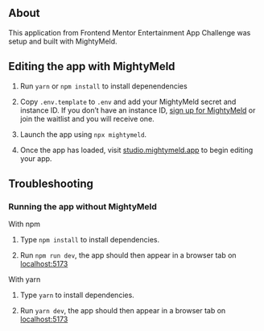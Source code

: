 ## About

This application from Frontend Mentor Entertainment App Challenge was setup and built with MightyMeld.

## Editing the app with MightyMeld

1. Run `yarn` or `npm install` to install depenendencies

2. Copy `.env.template` to `.env` and add your MightyMeld secret and instance ID. If you don’t have an instance ID, [sign up for MightyMeld](https://www.mightymeld.com) or join the waitlist and you will receive one.

3. Launch the app using `npx mightymeld`.

4. Once the app has loaded, visit [studio.mightymeld.app](https://studio.mightymeld.app/) to begin editing your app.

## Troubleshooting

### Running the app without MightyMeld

With npm

1. Type `npm install` to install dependencies.

2. Run `npm run dev`, the app should then appear in a browser tab on [localhost:5173](localhost:5173)

With yarn

1. Type `yarn` to install dependencies.

2. Run `yarn dev`, the app should then appear in a browser tab on [localhost:5173](localhost:5173)
